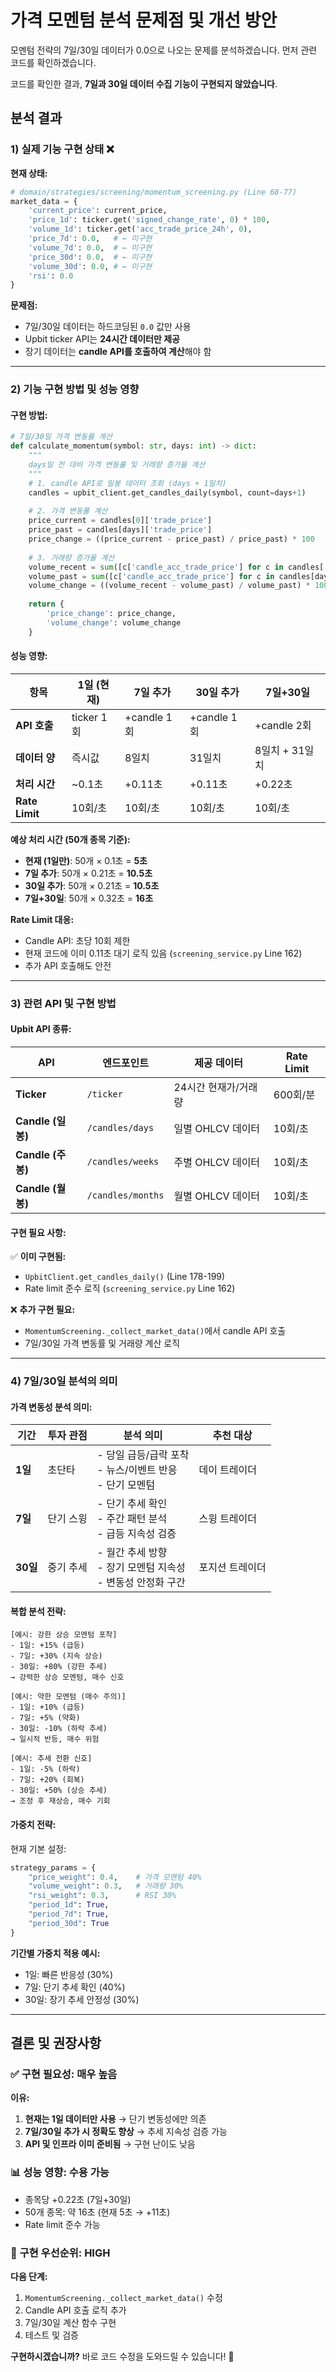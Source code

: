 # 가격 모멘텀 분석 문제점 및 개선 방안

모멘텀 전략의 7일/30일 데이터가 0.0으로 나오는 문제를 분석하겠습니다. 먼저 관련 코드를 확인하겠습니다.

코드를 확인한 결과, **7일과 30일 데이터 수집 기능이 구현되지 않았습니다**.

## 분석 결과

### 1) 실제 기능 구현 상태 ❌

**현재 상태:**
```python
# domain/strategies/screening/momentum_screening.py (Line 68-77)
market_data = {
    'current_price': current_price,
    'price_1d': ticker.get('signed_change_rate', 0) * 100,
    'volume_1d': ticker.get('acc_trade_price_24h', 0),
    'price_7d': 0.0,   # ← 미구현
    'volume_7d': 0.0,  # ← 미구현
    'price_30d': 0.0,  # ← 미구현
    'volume_30d': 0.0, # ← 미구현
    'rsi': 0.0
}
```

**문제점:**
- 7일/30일 데이터는 하드코딩된 `0.0` 값만 사용
- Upbit ticker API는 **24시간 데이터만 제공**
- 장기 데이터는 **candle API를 호출하여 계산**해야 함

---

### 2) 기능 구현 방법 및 성능 영향

#### **구현 방법:**

```python
# 7일/30일 가격 변동률 계산
def calculate_momentum(symbol: str, days: int) -> dict:
    """
    days일 전 대비 가격 변동률 및 거래량 증가율 계산
    """
    # 1. candle API로 일봉 데이터 조회 (days + 1일치)
    candles = upbit_client.get_candles_daily(symbol, count=days+1)
    
    # 2. 가격 변동률 계산
    price_current = candles[0]['trade_price']
    price_past = candles[days]['trade_price']
    price_change = ((price_current - price_past) / price_past) * 100
    
    # 3. 거래량 증가율 계산
    volume_recent = sum([c['candle_acc_trade_price'] for c in candles[:days]])
    volume_past = sum([c['candle_acc_trade_price'] for c in candles[days:]])
    volume_change = ((volume_recent - volume_past) / volume_past) * 100 if volume_past > 0 else 0
    
    return {
        'price_change': price_change,
        'volume_change': volume_change
    }
```

#### **성능 영향:**

| 항목 | 1일 (현재) | 7일 추가 | 30일 추가 | 7일+30일 |
|------|-----------|---------|----------|----------|
| **API 호출** | ticker 1회 | +candle 1회 | +candle 1회 | +candle 2회 |
| **데이터 양** | 즉시값 | 8일치 | 31일치 | 8일치 + 31일치 |
| **처리 시간** | ~0.1초 | +0.11초 | +0.11초 | +0.22초 |
| **Rate Limit** | 10회/초 | 10회/초 | 10회/초 | 10회/초 |

**예상 처리 시간 (50개 종목 기준):**
- **현재 (1일만)**: 50개 × 0.1초 = **5초**
- **7일 추가**: 50개 × 0.21초 = **10.5초**
- **30일 추가**: 50개 × 0.21초 = **10.5초**
- **7일+30일**: 50개 × 0.32초 = **16초**

**Rate Limit 대응:**
- Candle API: 초당 10회 제한
- 현재 코드에 이미 0.11초 대기 로직 있음 (`screening_service.py` Line 162)
- 추가 API 호출해도 안전

---

### 3) 관련 API 및 구현 방법

#### **Upbit API 종류:**

| API | 엔드포인트 | 제공 데이터 | Rate Limit |
|-----|-----------|------------|------------|
| **Ticker** | `/ticker` | 24시간 현재가/거래량 | 600회/분 |
| **Candle (일봉)** | `/candles/days` | 일별 OHLCV 데이터 | 10회/초 |
| **Candle (주봉)** | `/candles/weeks` | 주별 OHLCV 데이터 | 10회/초 |
| **Candle (월봉)** | `/candles/months` | 월별 OHLCV 데이터 | 10회/초 |

#### **구현 필요 사항:**

✅ **이미 구현됨:**
- `UpbitClient.get_candles_daily()` (Line 178-199)
- Rate limit 준수 로직 (`screening_service.py` Line 162)

❌ **추가 구현 필요:**
- `MomentumScreening._collect_market_data()`에서 candle API 호출
- 7일/30일 가격 변동률 및 거래량 계산 로직

---

### 4) 7일/30일 분석의 의미

#### **가격 변동성 분석 의미:**

| 기간 | 투자 관점 | 분석 의미 | 추천 대상 |
|------|----------|----------|----------|
| **1일** | 초단타 | - 당일 급등/급락 포착<br>- 뉴스/이벤트 반응<br>- 단기 모멘텀 | 데이 트레이더 |
| **7일** | 단기 스윙 | - 단기 추세 확인<br>- 주간 패턴 분석<br>- 급등 지속성 검증 | 스윙 트레이더 |
| **30일** | 중기 추세 | - 월간 추세 방향<br>- 장기 모멘텀 지속성<br>- 변동성 안정화 구간 | 포지션 트레이더 |

#### **복합 분석 전략:**

```
[예시: 강한 상승 모멘텀 포착]
- 1일: +15% (급등)
- 7일: +30% (지속 상승)
- 30일: +80% (강한 추세)
→ 강력한 상승 모멘텀, 매수 신호

[예시: 약한 모멘텀 (매수 주의)]
- 1일: +10% (급등)
- 7일: +5% (약화)
- 30일: -10% (하락 추세)
→ 일시적 반등, 매수 위험

[예시: 추세 전환 신호]
- 1일: -5% (하락)
- 7일: +20% (회복)
- 30일: +50% (상승 추세)
→ 조정 후 재상승, 매수 기회
```

#### **가중치 전략:**

현재 기본 설정:
```python
strategy_params = {
    "price_weight": 0.4,    # 가격 모멘텀 40%
    "volume_weight": 0.3,   # 거래량 30%
    "rsi_weight": 0.3,      # RSI 30%
    "period_1d": True,
    "period_7d": True,
    "period_30d": True
}
```

**기간별 가중치 적용 예시:**
- 1일: 빠른 반응성 (30%)
- 7일: 단기 추세 확인 (40%)
- 30일: 장기 추세 안정성 (30%)

---

## 결론 및 권장사항

### ✅ 구현 필요성: **매우 높음**

**이유:**
1. **현재는 1일 데이터만 사용** → 단기 변동성에만 의존
2. **7일/30일 추가 시 정확도 향상** → 추세 지속성 검증 가능
3. **API 및 인프라 이미 준비됨** → 구현 난이도 낮음

### 📊 성능 영향: **수용 가능**

- 종목당 +0.22초 (7일+30일)
- 50개 종목: 약 16초 (현재 5초 → +11초)
- Rate limit 준수 가능

### 🚀 구현 우선순위: **HIGH**

**다음 단계:**
1. `MomentumScreening._collect_market_data()` 수정
2. Candle API 호출 로직 추가
3. 7일/30일 계산 함수 구현
4. 테스트 및 검증

**구현하시겠습니까?** 바로 코드 수정을 도와드릴 수 있습니다! 🎯